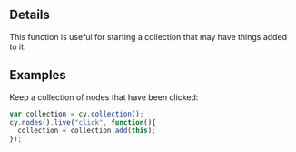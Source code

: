 ## Details

This function is useful for starting a collection that may have things added to it.

## Examples

Keep a collection of nodes that have been clicked:
```js
var collection = cy.collection();
cy.nodes().live("click", function(){
  collection = collection.add(this);
});
```